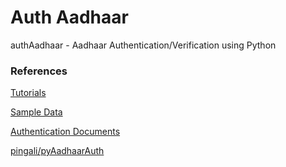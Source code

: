 # Auth Aadhaar
authAadhaar - Aadhaar Authentication/Verification using Python

### References
[Tutorials](https://uidai.gov.in/ecosystem/authentication-devices-documents/developer-section/915-developer-section/tutorial-section.html)

[Sample Data](https://uidai.gov.in/ecosystem/authentication-devices-documents/developer-section/916-developer-section/data-and-downloads-section.html)

[Authentication Documents](https://www.uidai.gov.in/ecosystem/authentication-devices-documents/authentication-documents.html)

[pingali/pyAadhaarAuth](https://github.com/pingali/pyAadhaarAuth)
